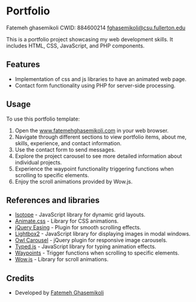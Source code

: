 # Portfolio

Fatemeh ghasemikoli
CWID: 884600214
fghasemikoli@csu.fullerton.edu

This is a portfolio project showcasing my web development skills. It includes HTML, CSS, JavaScript, and PHP components.

## Features

- Implementation of css and js libraries to have an animated web page.
- Contact form functionality using PHP for server-side processing.


## Usage

To use this portfolio template:

1. Open the www.fatemehghasemikoli.com in your web browser.
2. Navigate through different sections to view portfolio items, about me, skills, experience, and contact information.
3. Use the contact form to send messages.
5. Explore the project carousel to see more detailed information about individual projects.
6. Experience the waypoint functionality triggering functions when scrolling to specific elements.
7. Enjoy the scroll animations provided by Wow.js.

## References and libraries

- [Isotope](https://isotope.metafizzy.co) - JavaScript library for dynamic grid layouts.
- [Animate.css](http://daneden.me/animate) - Library for CSS animations.
- [jQuery Easing](http://gsgd.co.uk/sandbox/jquery/easing/) - Plugin for smooth scrolling effects.
- [Lightbox2](http://lokeshdhakar.com/projects/lightbox2/) - JavaScript library for displaying images in modal windows.
- [Owl Carousel](https://owlcarousel2.github.io/OwlCarousel2/) - jQuery plugin for responsive image carousels.
- [Typed.js](https://github.com/mattboldt/typed.js/) - JavaScript library for typing animation effects.
- [Waypoints](https://github.com/imakewebthings/waypoints) - Trigger functions when scrolling to specific elements.
- [Wow.js](https://wowjs.uk) - Library for scroll animations.

## Credits

- Developed by [Fatemeh Ghasemikoli](https://github.com/fatemeh-ghasemikoli)


